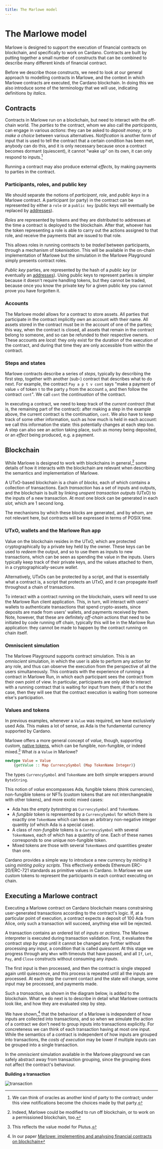 ```yaml
---
title: The Marlowe model
---
```


# The Marlowe model

Marlowe is designed to support the execution of financial contracts on blockchain, and specifically to work on Cardano. 
Contracts are built by putting together a small number of constructs that can be combined to
describe many different kinds of financial contract.

Before we describe those constructs, we need to look at our general approach to modelling contracts in Marlowe, and the context in which Marlowe contracts are executed, the Cardano blockchain. 
In doing this we also introduce some of the terminology that we will use, indicating definitions by *italics*. 

## Contracts

Contracts in Marlowe run on a blockchain, but need to interact with the
off-chain world. The *parties* to the contract, whom we also call the
*participants*, can engage in various *actions*: they can be asked to
*deposit money*, or to *make a choice* between various alternatives.
*Notification* is another form of input that is used to tell the
contract that a certain condition has been met, anybody can do this, and
it is only necessary because once a contract becomes dormant
(quiescent), it cannot \"wake up\" on its own, it can only respond to
inputs.[^1]

Running a contract may also produce external *effects*, by making
payments to parties in the contract.

### Participants, roles, and public key

We should separate the notions of *participant*, *role*, and *public
keys* in a Marlowe contract. A participant (or party) in the contract
can be represented by either a `role` or a `public key` (public keys
will eventually be replaced by
[addresses](https://docs.cardano.org/core-concepts/cardano-addresses)).

*Roles* are represented by tokens and they are distributed to addresses
at the time a contract is deployed to the blockchain. After that,
whoever has the token representing a role is able to carry out the
actions assigned to that role, and receive the payments that are issued
to that role.

This allows roles in running contracts to be *traded* between
participants, through a mechanism of *tokenisation*. This will be
available in the on-chain implementation of Marlowe but the simulation
in the Marlowe Playground simply presents contract roles.

*Public key* parties, are represented by the hash of a *public key* (or
eventually an
[addresses](https://docs.cardano.org/core-concepts/cardano-addresses)).
Using public keys to represent parties is simpler because it doesn\'t
require handling tokens, but they cannot be traded, because once you
know the private key for a given public key you cannot prove you have
forgotten it.

### Accounts

The Marlowe model allows for a contract to store assets. All parties
that participate in the contract implicitly own an account with their
name. All assets stored in the contract must be in the account of one of
the parties; this way, when the contract is closed, all assets that
remain in the contract belong to someone, and so can be refunded to
their respective owners. These accounts are *local*: they only exist for
the duration of the execution of the contract, and during that time they
are only accessible from within the contract.

### Steps and states

Marlowe contracts describe a series of *steps*, typically by describing
the first step, together with another (sub-) contract that describes
what to do next. For example, the contract `Pay a p t v cont` says "make
a payment of value `v` of token `t` to the party `p` from the account
`a`, and then follow the contract `cont`". We call `cont` the
*continuation* of the contract.

In executing a contract, we need to keep track of the *current contract*
(that is, the remaining part of the contract): after making a step in
the example above, the current contract is the continuation, `cont`. We
also have to keep track of some other information, such as how much is
held in each account: we call this information the state: this
potentially changes at each step too. A step can also see an action
taking place, such as money being deposited, or an *effect* being
produced, e.g. a payment.

## Blockchain

While Marlowe is designed to work with blockchains in general,[^2] some
details of how it interacts with the blockchain are relevant when
describing the semantics and implementation of Marlowe.

A UTxO-based blockchain is a chain of *blocks*, each of which contains a
collection of transactions. Each *transaction* has a set of inputs and
outputs, and the blockchain is built by linking *unspent transaction
outputs* (UTxO) to the inputs of a new transaction. At most one block
can be generated in each *slot*, which are 1 second long.

The mechanisms by which these blocks are generated, and by whom, are not
relevant here, but contracts will be expressed in terms of POSIX time.

### UTxO, wallets and the Marlowe Run app

Value on the blockchain resides in the UTxO, which are protected
cryptographically by a private key held by the owner. These keys can be
used to *redeem* the output, and so to use them as inputs to new
transactions, which can be seen as spending the value in the inputs.
Users typically keep track of their private keys, and the values
attached to them, in a cryptographically-secure *wallet*.

Alternatively, UTxOs can be protected by a script, and that is
essentially what a contract is, a script that protects an UTxO, and it
can propagate itself throughout a chain of transactions.

To interact with a contract running on the blockchain, users will need
to use the Marlowe Run client application. This, in turn, will interact
with users\' wallets to authenticate transactions that spend
crypto-assets, since deposits are made from users\' wallets, and
payments received by them. Note, however, that these are definitely
*off-chain* actions that need to be initiated by code running off chain,
typically this will be in the Marlowe Run application: they cannot be
made to happen by the contract running on chain itself.

### Omniscient simulation

The Marlowe Playground supports contract simulation. This is an
*omniscient* simulation, in which the user is able to perform any action
for any role, and thus can observe the execution from the perspective of
all the users simultaneously. This contrasts with the experience of
running a contract in Marlowe Run, in which each participant sees the
contract from their own point of view. In particular, participants are
only able to interact with a running contract that is waiting for input
from them; if that\'s not the case, then they will see that the contract
execution is waiting from someone else\'s participation.

### Values and tokens

In previous examples, whenever a `Value` was required, we have
exclusively used Ada. This makes a lot of sense, as Ada is the
fundamental currency supported by Cardano.

Marlowe offers a more general concept of *value*, though, supporting
custom, [native tokens](https://docs.cardano.org/native-tokens/learn),
which can be fungible, non-fungible, or indeed mixed.[^3] What *is* a
`Value` in Marlowe?

``` haskell
newtype Value = Value
    {getValue :: Map CurrencySymbol (Map TokenName Integer)}
```

The types `CurrencySymbol` and `TokenName` are both simple wrappers
around `ByteString`.

This notion of *value* encompasses Ada, fungible tokens (think
currencies), non-fungible tokens or NFTs (custom tokens that are not
interchangeable with other tokens), and more exotic mixed cases:

-   Ada has the *empty bytestring* as `CurrencySymbol` and `TokenName`.
-   A *fungible* token is represented by a `CurrencySymbol` for which
    there is exactly one `TokenName` which can have an arbitrary
    non-negative integer quantity (of which Ada is a special case).
-   A class of *non-fungible* tokens is a `CurrencySymbol` with several
    `TokenName`s, each of which has a quantity of one. Each of these
    names corresponds to one unique non-fungible token.
-   Mixed tokens are those with several `TokenName`s *and* quantities
    greater than one.

Cardano provides a simple way to introduce a new currency by *minting*
it using *minting policy scripts*. This effectively embeds Ethereum
ERC-20/ERC-721 standards as primitive values in Cardano. In Marlowe we
use custom tokens to represent the participants in each contract
executing on chain.

## Executing a Marlowe contract

Executing a Marlowe contract on Cardano blockchain means constraining
user-generated transactions according to the contract\'s logic. If, at a
particular point of execution, a contract expects a deposit of 100 Ada
from Alice, only such a transaction will succeed, anything else will be
rejected.

A transaction contains an ordered list of *inputs* or *actions*. The
Marlowe interpreter is executed during transaction validation. First, it
evaluates the contract *step by step* until it cannot be changed any
further without processing any input, a condition that is called
*quiescent*. At this stage we progress through any `When` with timeouts
that have passed, and all `If`, `Let`, `Pay`, and `Close` constructs
without consuming any *inputs*.

The first input is then processed, and then the contract is single
stepped again until quiescence, and this process is repeated until all
the inputs are processed. At each step the current contact and the state
will change, some input may be processed, and payments made.

Such a *transaction*, as shown in the diagram below, is added to the
blockchain. What we do next is to describe in detail what Marlowe
contracts look like, and how they are evaluated step by step.

We have shown,[^4] that the behaviour of a Marlowe is independent of how
inputs are collected into transactions, and so when we simulate the
action of a contract we don\'t need to group inputs into transactions
explicitly. For concreteness we can think of each transaction having at
most one input. While the semantics of a contract is independent of how
inputs are grouped into transactions, the *costs of execution* may be
lower if multiple inputs can be grouped into a single transaction.

In the *omniscient* simulation available in the Marlowe playground we
can safely abstract away from transaction grouping, since the grouping
does not affect the contract\'s behaviour.

**Building a transaction**

![transaction](images/transaction.svg)

[^1]: We can think of oracles as another kind of party to the contract;
    under this view notifications become the choices made by that party.

[^2]: Indeed, Marlowe could be modified to run off blockchain, or to
    work on a permissioned blockchain, too.

[^3]: This reflects the value model for Plutus.

[^4]: In our paper [Marlowe: implementing and analysing financial
    contracts on
    blockchain](https://iohk.io/en/research/library/papers/marloweimplementing-and-analysing-financial-contracts-on-blockchain/)
